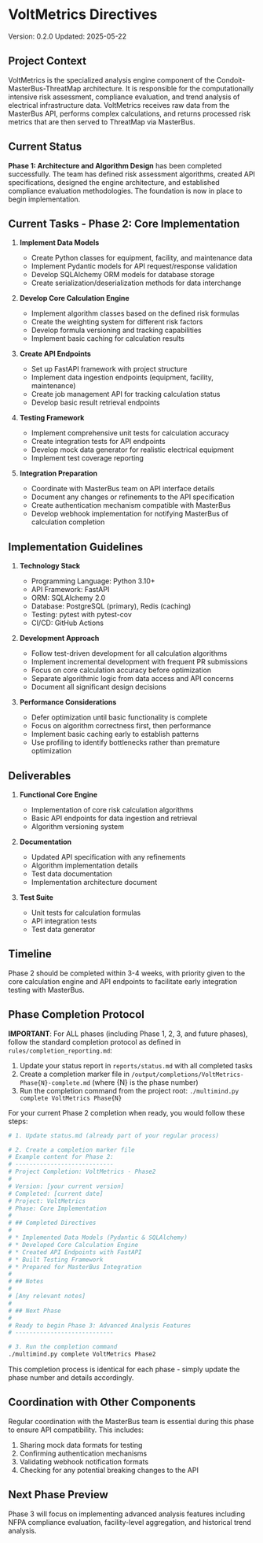 # VoltMetrics Directives

Version: 0.2.0
Updated: 2025-05-22

## Project Context

VoltMetrics is the specialized analysis engine component of the Condoit-MasterBus-ThreatMap architecture. It is responsible for the computationally intensive risk assessment, compliance evaluation, and trend analysis of electrical infrastructure data. VoltMetrics receives raw data from the MasterBus API, performs complex calculations, and returns processed risk metrics that are then served to ThreatMap via MasterBus.

## Current Status

**Phase 1: Architecture and Algorithm Design** has been completed successfully. The team has defined risk assessment algorithms, created API specifications, designed the engine architecture, and established compliance evaluation methodologies. The foundation is now in place to begin implementation.

## Current Tasks - Phase 2: Core Implementation

1. **Implement Data Models**
   - Create Python classes for equipment, facility, and maintenance data
   - Implement Pydantic models for API request/response validation
   - Develop SQLAlchemy ORM models for database storage
   - Create serialization/deserialization methods for data interchange

2. **Develop Core Calculation Engine**
   - Implement algorithm classes based on the defined risk formulas
   - Create the weighting system for different risk factors
   - Develop formula versioning and tracking capabilities
   - Implement basic caching for calculation results

3. **Create API Endpoints** 
   - Set up FastAPI framework with project structure
   - Implement data ingestion endpoints (equipment, facility, maintenance)
   - Create job management API for tracking calculation status
   - Develop basic result retrieval endpoints

4. **Testing Framework**
   - Implement comprehensive unit tests for calculation accuracy
   - Create integration tests for API endpoints
   - Develop mock data generator for realistic electrical equipment
   - Implement test coverage reporting

5. **Integration Preparation**
   - Coordinate with MasterBus team on API interface details
   - Document any changes or refinements to the API specification
   - Create authentication mechanism compatible with MasterBus
   - Develop webhook implementation for notifying MasterBus of calculation completion

## Implementation Guidelines

1. **Technology Stack**
   - Programming Language: Python 3.10+
   - API Framework: FastAPI
   - ORM: SQLAlchemy 2.0
   - Database: PostgreSQL (primary), Redis (caching)
   - Testing: pytest with pytest-cov
   - CI/CD: GitHub Actions

2. **Development Approach**
   - Follow test-driven development for all calculation algorithms
   - Implement incremental development with frequent PR submissions
   - Focus on core calculation accuracy before optimization
   - Separate algorithmic logic from data access and API concerns
   - Document all significant design decisions

3. **Performance Considerations**
   - Defer optimization until basic functionality is complete
   - Focus on algorithm correctness first, then performance
   - Implement basic caching early to establish patterns
   - Use profiling to identify bottlenecks rather than premature optimization

## Deliverables

1. **Functional Core Engine**
   - Implementation of core risk calculation algorithms
   - Basic API endpoints for data ingestion and retrieval
   - Algorithm versioning system

2. **Documentation**
   - Updated API specification with any refinements
   - Algorithm implementation details
   - Test data documentation
   - Implementation architecture document

3. **Test Suite**
   - Unit tests for calculation formulas
   - API integration tests
   - Test data generator

## Timeline

Phase 2 should be completed within 3-4 weeks, with priority given to the core calculation engine and API endpoints to facilitate early integration testing with MasterBus.

## Phase Completion Protocol

**IMPORTANT**: For ALL phases (including Phase 1, 2, 3, and future phases), follow the standard completion protocol as defined in `rules/completion_reporting.md`:

1. Update your status report in `reports/status.md` with all completed tasks
2. Create a completion marker file in `/output/completions/VoltMetrics-Phase{N}-complete.md` (where {N} is the phase number)
3. Run the completion command from the project root: `./multimind.py complete VoltMetrics Phase{N}`

For your current Phase 2 completion when ready, you would follow these steps:
```bash
# 1. Update status.md (already part of your regular process)

# 2. Create a completion marker file
# Example content for Phase 2:
# ----------------------------
# Project Completion: VoltMetrics - Phase2
# 
# Version: [your current version]
# Completed: [current date]
# Project: VoltMetrics
# Phase: Core Implementation
# 
# ## Completed Directives
# 
# * Implemented Data Models (Pydantic & SQLAlchemy)
# * Developed Core Calculation Engine
# * Created API Endpoints with FastAPI
# * Built Testing Framework
# * Prepared for MasterBus Integration
# 
# ## Notes
# 
# [Any relevant notes]
# 
# ## Next Phase
# 
# Ready to begin Phase 3: Advanced Analysis Features
# ----------------------------

# 3. Run the completion command
./multimind.py complete VoltMetrics Phase2
```

This completion process is identical for each phase - simply update the phase number and details accordingly.

## Coordination with Other Components

Regular coordination with the MasterBus team is essential during this phase to ensure API compatibility. This includes:

1. Sharing mock data formats for testing
2. Confirming authentication mechanisms
3. Validating webhook notification formats
4. Checking for any potential breaking changes to the API

## Next Phase Preview

Phase 3 will focus on implementing advanced analysis features including NFPA compliance evaluation, facility-level aggregation, and historical trend analysis.
